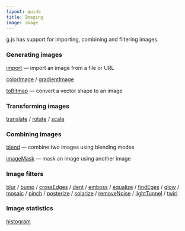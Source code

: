 ```yaml
---
layout: guide
title: Imaging
image: image
---
```

g.js has support for importing, combining and filtering images.

### Generating images

[import](../ref/import.html) — import an image from a file or URL

[colorImage](../ref/colorImage.html) / [gradientImage](../ref/gradientImage.html)

[toBitmap](../ref/toBitmap.html) — convert a vector shape to an image

### Transforming images

[translate](../ref/translate.html) / [rotate](../ref/rotate.html) / [scale](../ref/scale.html)

### Combining images

[blend](../ref/blend.html) — combine two images using blending modes

[imageMask](../ref/imageMask.html) — mask an image using another image

### Image filters

[blur](../ref/blur.html) / [bump](../ref/bump.html) / [crossEdges](../ref/crossEdges.html) / [dent](../ref/dent.html) / [emboss](../ref/emboss.html) / [equalize](../ref/equalize.html) / [findEges](../ref/findEdges.html) / [glow](../ref/glow.html) / [mosaic](../ref/mosaic.html) / [pinch](../ref/pinch.html) / [posterize](../ref/posterize.html) / [solarize](../ref/solarize.html) / [removeNoise](../ref/removeNoise.html) / [lightTunnel](../ref/lightTunnel.html) / [twirl](../ref/twirl.html)

### Image statistics

[histogram](../ref/histogram.html)
